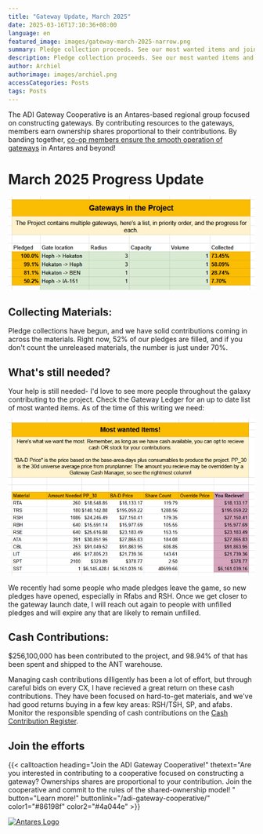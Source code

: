```yaml
---
title: "Gateway Update, March 2025"
date: 2025-03-16T17:10:36+08:00
language: en
featured_image: images/gateway-march-2025-narrow.png
summary: Pledge collection proceeds. See our most wanted items and join the cooperative!
description: Pledge collection proceeds. See our most wanted items and join the cooperative!
author: Archiel
authorimage: images/archiel.png
accessCategories: Posts
tags: Posts
---
```


The ADI Gateway Cooperative is an Antares-based regional group focused on constructing gateways. By contributing resources to the gateways, members earn ownership shares proportional to their contributions. By banding together, [co-op members ensure the smooth operation of gateways](/adi-gateway-cooperative/) in Antares and beyond!

# March 2025 Progress Update

![List of pledged and collected percentages](pledges.png)

## Collecting Materials:

Pledge collections have begun, and we have solid contributions coming in across the materials. Right now, 52% of our pledges are filled, and if you don't count the unreleased materials, the number is just under 70%. 

## What's still needed?

Your help is still needed- I'd love to see more people throughout the galaxy contributing to the project. Check the Gateway Ledger for an up to date list of most wanted items. As of the time of this writing we need:

![Table of Most Wanted items](mostWanted.png)

We recently had some people who made pledges leave the game, so new pledges have opened, especially in Rfabs and RSH. Once we get closer to the gateway launch date, I will reach out again to people with unfilled pledges and will expire any that are likely to remain unfilled.

## Cash Contributions:

$256,100,000 has been contributed to the project, and 98.94% of that has been spent and shipped to the ANT warehouse. 

Managing cash contributions dilligently has been a lot of effort, but through careful bids on every CX, I have recieved a great return on these cash contributions. They have been focused on hard-to-get materials, and we've had good returns buying in a few key areas: RSH/TSH, SP, and afabs. Monitor the responsible spending of cash contributions on the [Cash Contribution Register](https://docs.google.com/spreadsheets/d/1oET7LURFw6m-3iKu_5n8iT2SWS4PU-P-hiH6fMazWmU/edit?gid=73270455#gid=73270455).

## Join the efforts

{{< calltoaction heading="Join the ADI Gateway Cooperative!" thetext="Are you interested in contributing to a cooperative focused on constructing a gateway? Ownerships shares are proportional to your contribution. Join the cooperative and commit to the rules of the shared-ownership model! " button="Learn more!" buttonlink="/adi-gateway-cooperative/"  color1="#86198f" color2="#4a044e" >}}


[![Antares Logo](/images/ADI-Discord.png)](https://discord.gg/gmx7br5XBQ)

